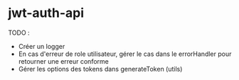 # jwt-auth-api

TODO :

- Créer un logger
- En cas d'erreur de role utilisateur, gérer le cas dans le errorHandler pour retourner une erreur conforme
- Gérer les options des tokens dans generateToken (utils)